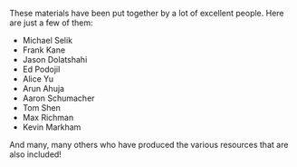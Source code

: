 These materials have been put together by a lot of excellent people. Here are just a few of them:

 * Michael Selik
 * Frank Kane
 * Jason Dolatshahi
 * Ed Podojil
 * Alice Yu
 * Arun Ahuja
 * Aaron Schumacher
 * Tom Shen
 * Max Richman
 * Kevin Markham

And many, many others who have produced the various resources that are also included!
